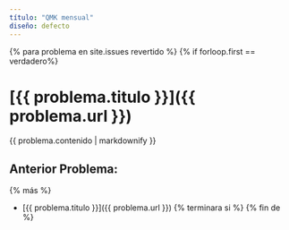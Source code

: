 ```yaml
---
título: "QMK mensual"
diseño: defecto
---
```


{% para problema en site.issues revertido %}
{% if forloop.first == verdadero%}
# [{{ problema.titulo }}]({{ problema.url }})

{{ problema.contenido | markdownify }}

## Anterior Problema:

{% más %}
  * [{{ problema.titulo }}]({{ problema.url }})
{% terminara si %}
{% fin de %}
